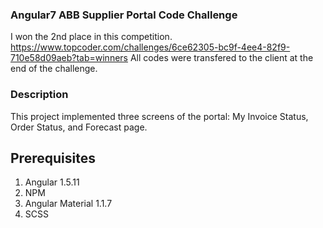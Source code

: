 ### Angular7 ABB Supplier Portal Code Challenge  
I won the 2nd place in this competition. 
https://www.topcoder.com/challenges/6ce62305-bc9f-4ee4-82f9-710e58d09aeb?tab=winners
All codes were transfered to the client at the end of the challenge.


### Description
This project implemented three screens of the portal: My Invoice Status, Order Status, and Forecast page. 

## Prerequisites
1. Angular 1.5.11
2. NPM
3. Angular Material 1.1.7
4. SCSS


